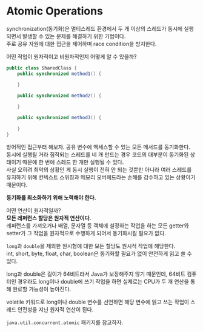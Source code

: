 # Atomic Operations
synchronization(동기화)은 멀티스레드 환경에서 두 개 이상의 스레드가 동시에 실행되면서 발생할 수 있는 문제를 해결하기 위한 기법이다.  
주로 공유 자원에 대한 접근을 제어하며 race condition을 방지한다.  
  
어떤 작업이 원자적이고 비원자적인지 어떻게 알 수 있을까?  
```java
public class SharedClass {
    public synchronized method1() {

    }

    public synchronized method2() {
        
    }

    public synchronized method3() {
        
    }
}
```
방어적인 접근부터 해보자. 공유 변수에 액세스할 수 있는 모든 메서드를 동기화한다.  
동시에 실행될 거라 짐작되는 스레드를 네 개 만드는 경우 코드의 대부분이 동기화된 상태이기 때문에 한 번에 스레드 한 개만 실행될 수 있다.  
사실 오히려 최악의 상황인 게 동시 실행이 전혀 안 되는 것뿐만 아니라 여러 스레드를 유지하기 위해 컨텍스트 스위칭과 메모리 오버헤드라는 손해를 감수하고 있는 상황이기 때문이다.  
  
**동기화를 최소화하기 위해 노력해야 한다.**  
  
어떤 연산이 원자적일까?  
**모든 레퍼런스 할당은 원자적 연산이다.**    
레퍼런스를 가져오거나 배열, 문자열 등 객체에 설정하는 작업을 하는 모든 getter와 setter가 그 작업을 원자적으로 수행하게 되어서 동기화시킬 필요가 없다.  
  
`long`과 `double`을 제외한 원시형에 대한 모든 할당도 원시적 작업에 해당한다.  
int, short, byte, float, char, boolean은 동기화할 필요가 없이 안전하게 읽고 쓸 수 있다.  
  
long과 double은 길이가 64비트라서 Java가 보장해주지 않기 때문인데, 64비트 컴퓨터인 경우라도 long이나 double에 쓰기 작업을 하면 실제로는 CPU가 두 개 연산을 통해 완료할 가능성이 높아진다.  
  
volatile 키워드로 long이나 double 변수를 선언하면 해당 변수에 읽고 쓰는 작업이 스레드 안전성을 지닌 원자적 연산이 된다.  
  
`java.util.concurrent.atomic` 패키지를 참고하자.  